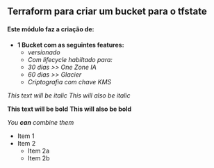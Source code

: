 ## Terraform para criar um bucket para o tfstate
#### Este módulo faz a criação de:
* **1 Bucket com as seguintes features:**
  * _versionado_
  * _Com lifecycle habiltado para:_
  * _30 dias >> One Zone IA_
  * _60 dias >> Glacier_
  * _Criptografia com chave KMS_



*This text will be italic*
_This will also be italic_

**This text will be bold**
__This will also be bold__

_You **can** combine them_

* Item 1
* Item 2
  * Item 2a
  * Item 2b

